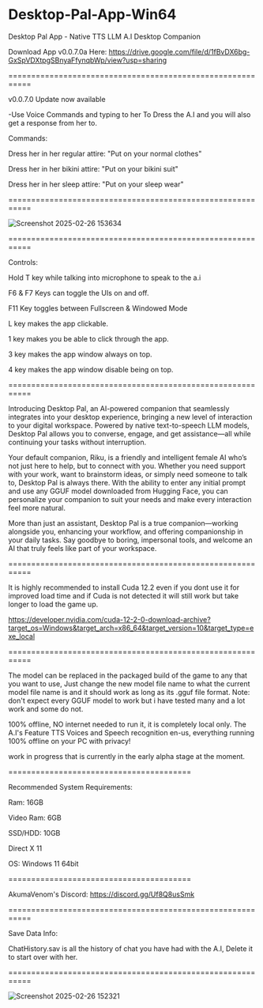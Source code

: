 # Desktop-Pal-App-Win64

Desktop Pal App - Native TTS LLM A.I Desktop Companion

Download App v0.0.7.0a Here: https://drive.google.com/file/d/1fBvDX6bg-GxSpVDXtpgSBnyaFfynqbWp/view?usp=sharing

===========================================================

v0.0.7.0 Update now available

-Use Voice Commands and typing to her To Dress the A.I and you will also get a response from her to.

Commands:

Dress her in her regular attire: "Put on your normal clothes"

Dress her in her bikini attire: "Put on your bikini suit"

Dress her in her sleep attire: "Put on your sleep wear"

===========================================================

![Screenshot 2025-02-26 153634](https://github.com/user-attachments/assets/2274b4d5-3bef-43b0-a027-7b629d1d4072)

===========================================================

Controls:

Hold T key while talking into microphone to speak to the a.i

F6 & F7 Keys can toggle the UIs on and off.

F11 Key toggles between Fullscreen & Windowed Mode

L key makes the app clickable.

1 key makes you be able to click through the app.

3 key makes the app window always on top.

4 key makes the app window disable being on top.

===========================================================

Introducing Desktop Pal, an AI-powered companion that seamlessly integrates into your desktop experience, bringing a new level of interaction to your digital workspace. Powered by native text-to-speech LLM models, Desktop Pal allows you to converse, engage, and get assistance—all while continuing your tasks without interruption.

Your default companion, Riku, is a friendly and intelligent female AI who’s not just here to help, but to connect with you. Whether you need support with your work, want to brainstorm ideas, or simply need someone to talk to, Desktop Pal is always there. With the ability to enter any initial prompt and use any GGUF model downloaded from Hugging Face, you can personalize your companion to suit your needs and make every interaction feel more natural.

More than just an assistant, Desktop Pal is a true companion—working alongside you, enhancing your workflow, and offering companionship in your daily tasks. Say goodbye to boring, impersonal tools, and welcome an AI that truly feels like part of your workspace.

===========================================================

It is highly recommended to install Cuda 12.2 even if you dont use it for improved load time and if Cuda is not detected it will still work but take longer to load the game up.

https://developer.nvidia.com/cuda-12-2-0-download-archive?target_os=Windows&target_arch=x86_64&target_version=10&target_type=exe_local

===========================================================

The model can be replaced in the packaged build of the game to any that you want to use, Just change the new model file name to what the current model file name is and it should work as long as its .gguf file format. Note: don't expect every GGUF model to work but i have tested many and a lot work and some do not.

100% offline, NO internet needed to run it, it is completely local only. The A.I's Feature TTS Voices and Speech recognition en-us, everything running 100% offline on your PC with privacy!

work in progress that is currently in the early alpha stage at the moment.

========================================

Recommended System Requirements:

Ram: 16GB

Video Ram: 6GB

SSD/HDD: 10GB

Direct X 11

OS: Windows 11 64bit

========================================

AkumaVenom's Discord: https://discord.gg/Uf8Q8usSmk

===========================================================

Save Data Info:

ChatHistory.sav is all the history of chat you have had with the A.I, Delete it to start over with her.

===========================================================

![Screenshot 2025-02-26 152321](https://github.com/user-attachments/assets/c59ebebc-ae50-49da-b546-a1a51b01ed0c)
